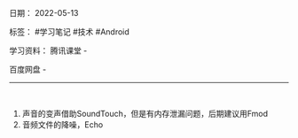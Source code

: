 日期： 2022-05-13

标签： #学习笔记 #技术 #Android 

学习资料： 
腾讯课堂 - 

百度网盘 - 

---
<br>

1. 声音的变声借助SoundTouch，但是有内存泄漏问题，后期建议用Fmod
2. 音频文件的降噪，Echo